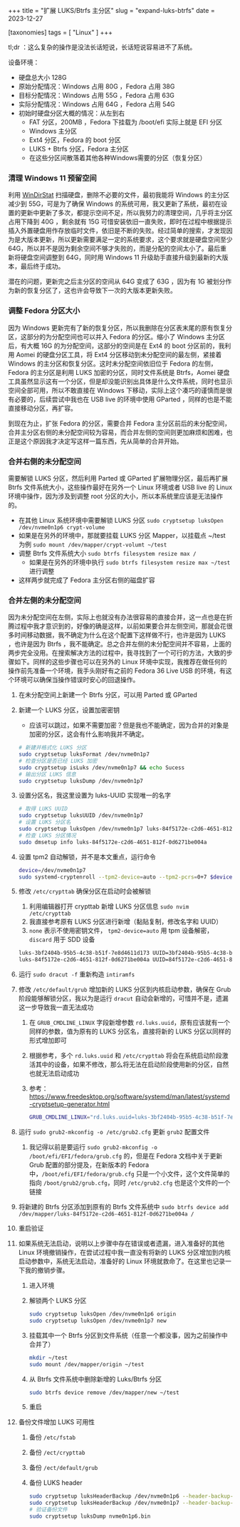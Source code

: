 +++
title = "扩展 LUKS/Btrfs 主分区"
slug = "expand-luks-btrfs"
date = 2023-12-27

[taxonomies]
tags = [ "Linux" ]
+++

tl;dr ：这么复杂的操作是没法长话短说，长话短说容易进不了系统。

设备环境：

- 硬盘总大小 128G
- 原始分配情况：Windows 占用 80G ，Fedora 占用 38G
- 目标分配情况：Windows 占用 55G ，Fedora 占用 63G
- 实际分配情况：Windows 占用 64G ，Fedora 占用 54G
- 初始时硬盘分区大概的情况：从左到右
    - FAT 分区，200MB ，Fedora 下挂载为 /boot/efi 实际上就是 EFI 分区
    - Windows 主分区
    - Ext4 分区，Fedora 的 boot 分区
    - LUKS + Btrfs 分区，Fedora 主分区
    - 在这些分区间散落着其他各种Windows需要的分区（恢复分区）

### 清理 Windows 11 预留空间

利用 [WinDirStat](https://windirstat.net/) 扫描硬盘，删除不必要的文件，最初我能将 Windows 的主分区减少到 55G，可是为了确保 Windows 的系统可用，我又更新了系统，最初在设置的更新中更新了多次，都提示空间不足，所以我努力的清理空间，几乎将主分区占用下降到 40G ，剩余就有 15G 可惜安装依旧一直失败，即时在过程中根据提示插入外置硬盘用作存放临时文件，依旧是不断的失败。经过简单的搜索，才发现因为是大版本更新，所以更新需要满足一定的系统要求，这个要求就是硬盘空间至少 64G，所以并不是因为剩余空间不够才失败的，而是分配的空间太小了。最后重新将硬盘空间调整到 64G，同时用 Windows 11 升级助手直接升级到最新的大版本，最后终于成功。

潜在的问题，更新完之后主分区的空间从 64G 变成了 63G ，因为有 1G 被划分作为新的恢复分区了，这也许会导致下一次的大版本更新失败。

### 调整 Fedora 分区大小

因为 Windows 更新完有了新的恢复分区，所以我删除在分区表末尾的原有恢复分区，这部分的为分配空间也可以并入 Fedora 的分区。缩小了 Windows 主分区后，有大概 16G 的为分配空间，这部分的空间是在 Ext4 的 boot 分区前的，我利用 Aomei 的硬盘分区工具，将 Ext4 分区移动到未分配空间的最左侧，紧接着 Windows 的主分区和恢复分区。这时未分配空间依旧位于 Fedora 的左侧，Fedora 的主分区是利用 LUKS 加密的分区，同时文件系统是 Btrfs，Aomei 硬盘工具虽然显示这有一个分区，但是却没能识别出具体是什么文件系统，同时也显示空间全部可用，所以不敢直接在 Windows 下移动，实际上这个凑巧的谨慎而是很有必要的，后续尝试中我也在 USB live 的环境中使用 GParted ，同样的也是不能直接移动分区，再扩容。

到现在为止，扩张 Fedora 的分区，需要合并 Fedora 主分区前后的未分配空间，合并主分区右侧的未分配空间较为容易，而合并左侧的空间则更加麻烦和困难，也正是这个原因我才决定写这样一篇东西，先从简单的合并开始。

### 合并右侧的未分配空间

需要解锁 LUKS 分区，然后利用 Parted 或 GParted 扩展物理分区，最后再扩展 Btrfs 文件系统大小，这些操作最好在另外一个 Linux 环境或者 USB live 的 Linux 环境中操作，因为涉及到调整 root 分区的大小，所以本系统里应该是无法操作的。

- 在其他 Linux 系统环境中需要解锁 LUKS 分区 `sudo cryptsetup luksOpen /dev/nvme0n1p6 crypt-volume`
- 如果是在另外的环境中，那就要挂载 LUKS 分区 Mapper，以挂载点 ~/test 为例 `sudo mount /dev/mapper/crypt-volumt ~/test`
- 调整 Btrfs 文件系统大小 `sudo btrfs filesystem resize max /`
    - 如果是在另外的环境中执行 `sudo btrfs filesystem resize max ~/test` 进行调整
- 这样两步就完成了 Fedora 主分区右侧的磁盘扩容

### 合并左侧的未分配空间

因为未分配空间在左侧，实际上也就没有办法很容易的直接合并，这一点也是在折腾过程中我才意识到的，好像的确是这样，以前如果要合并左侧空间，那就会花很多时间移动数据，我不确定为什么在这个配置下这样做不行，也许是因为 LUKS ，也许是因为 Btrfs ，我不能确定。总之合并左侧的未分配空间并不容易，上面的两步完全没用。在搜索解决方法的过程中，我寻找到了一个可行的方法，大致的步骤如下。同样的这些步骤也可以在另外的 Linux 环境中实现，我推荐在做任何的操作前先准备一个环境，我手头刚好有之前的 Fedora 36 Live USB 的环境，有这个环境可以确保当操作错误时安心的回退操作。

1. 在未分配空间上新建一个 Btrfs 分区，可以用 Parted 或 GParted
2. 新建一个 LUKS 分区，设置加密密钥
    - 应该可以跳过，如果不需要加密？但是我也不能确定，因为合并的对象是加密的分区，这会有什么影响我并不确定。
    
    ```bash
    # 新建并格式化 LUKS 分区
    sudo cryptsetup luksFormat /dev/nvme0n1p7
    # 检查分区是否已经 LUKS 加密
    sudo cryptsetup isLuks /dev/nvme0n1p7 && echo Sucess
    # 输出分区 LUKS 信息
    sudo cryptsetup luksDump /dev/nvme0n1p7
    ```
    
3. 设置分区名，我这里设置为 luks-UUID 实现唯一的名字 
    
    ```bash
    # 取得 LUKS UUID
    sudo cryptsetup luksUUID /dev/nvme0n1p7
    # 设置 LUKS 分区名
    sudo cryptsetup luksOpen /dev/nvme0n1p7 luks-84f5172e-c2d6-4651-812f-0d6271be004a
    # 检查 LUKS 分区情况
    sudo dmsetup info luks-84f5172e-c2d6-4651-812f-0d6271be004a
    ```
    
4. 设置 tpm2 自动解锁，并不是本文重点，运行命令 
    
    ```bash
    device=/dev/nvme0n1p7
    sudo systemd-cryptenroll --tpm2-device=auto --tpm2-pcrs=0+7 $device
    ```
    
5. 修改 `/etc/crypttab` 确保分区在启动时会被解锁
    1. 利用编辑器打开 crypttab 新增 LUKS 分区信息 `sudo nvim /etc/crypttab`
    2. 我直接参考原有 LUKS 分区进行新增（黏贴复制，修改名字和 UUID）
    3. `none` 表示不使用密钥文件， `tpm2-device=auto` 用 tpm 设备解密，`discard` 用于 SDD 设备
    
    ```bash
    luks-3bf2404b-95b5-4c38-b51f-7e8d4611d173 UUID=3bf2404b-95b5-4c38-b51f-7e8d4611d173 none tpm2-device=auto,discard
    luks-84f5172e-c2d6-4651-812f-0d6271be004a UUID=84f5172e-c2d6-4651-812f-0d6271be004a none tpm2-device=auto,discard
    ```
    
6. 运行 `sudo dracut -f` 重新构造 `intiramfs`
7. 修改 `/etc/default/grub` 增加新的 LUKS 分区到内核启动参数，确保在 Grub 阶段能够解锁分区，我以为是运行 `dracut` 自动会新增的，可惜并不是，遗漏这一步导致我一直无法成功
    1. 在 `GRUB_CMDLINE_LINUX` 字段新增参数 `rd.luks.uuid`，原有应该就有一个同样的参数，值为原有的 LUKS 分区名，直接将新的 LUKS 分区以同样的形式增加即可
    2. 根据参考，多个 `rd.luks.uuid` 和 `/etc/crypttab` 将会在系统启动阶段激活其中的设备，如果不修改，那么将无法在启动阶段使用新的分区，自然也就无法启动成功
    3. 参考：https://www.freedesktop.org/software/systemd/man/latest/systemd-cryptsetup-generator.html
        
        ```bash
        GRUB_CMDLINE_LINUX="rd.luks.uuid=luks-3bf2404b-95b5-4c38-b51f-7e8d4611d173 rd.luks.uuid=luks-84f5172e-c2d6-4651-812f-0d6271be004a rhgb quiet"
        ```
        
8. 运行 `sudo grub2-mkconfig -o /etc/grub2.cfg` 更新 `grub2` 配置文件
    1. 我记得以前是要运行 `sudo grub2-mkconfig -o /boot/efi/EFI/fedora/grub.cfg` 的，但是在 Fedora 文档中关于更新 Grub 配置的部分提及，在新版本的 Fedora 中，`/boot/efi/EFI/fedora/grub.cfg` 只是一个小文件，这个文件简单的指向 `/boot/grub2/grub.cfg`，同时 `/etc/grub2.cfg` 也是这个文件的一个链接
9. 将新建的 Btrfs 分区添加到原有的 Btrfs 文件系统中 `sudo btrfs device add /dev/mapper/luks-84f5172e-c2d6-4651-812f-0d6271be004a /`
10. 重启验证
11. 如果系统无法启动，说明以上步骤中存在错误或者遗漏，进入准备好的其他 Linux 环境撤销操作，在尝试过程中我一直没有将新的 LUKS 分区增加到内核启动参数中，系统无法启动，准备好的 Linux 环境就救命了。在这里也记录一下我的撤销步骤。
    1. 进入环境
    2. 解锁两个 LUKS 分区
        
        ```bash
        sudo cryptsetup luksOpen /dev/nvme0n1p6 origin
        sudo cryptsetup luksOpen /dev/nvme0n1p7 new
        ```
        
    3. 挂载其中一个 Btrfs 分区到文件系统（任意一个都没事，因为之前操作中合并了）
        
        ```bash
        mkdir ~/test
        sudo mount /dev/mapper/origin ~/test
        ```
        
    4. 从 Btrfs 文件系统中删除新增的 Luks/Btrfs 分区
        
        ```bash
        sudo btrfs device remove /dev/mapper/new ~/test
        ```
        
    5. 重启 
12. 备份文件增加 LUKS 可用性
    1. 备份 `/etc/fstab`
    2. 备份 `/ect/crypttab`
    3. 备份 `/ect/default/grub`
    4. 备份 LUKS header
        
        ```bash
        sudo cryptsetup luksHeaderBackup /dev/nvme0n1p6 --header-backup-file nvme0n1p6.bin
        sudo cryptsetup luksHeaderBackup /dev/nvme0n1p7 --header-backup-file nvme0n1p7.bin
        # 验证备份文件
        sudo cryptsetup luksDump nvme0n1p6.bin
        ```
        
